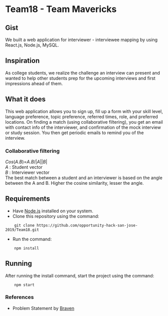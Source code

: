 # Team18 - Team Mavericks
## Gist
We built a web application for interviewer - interviewee mapping by using React.js, Node.js, MySQL.

## Inspiration
As college students, we realize the challenge an interview can present and wanted to help other students prep for the upcoming interviews and first impressions ahead of them.

## What it does
This web application allows you to sign up, fill up a form with your skill level, language preference, topic preference, referred times, role, and preferred locations. On finding a match (using collaborative filtering), you get an email with contact info of the interviewer, and confirmation of the mock interview or study session. You then get periodic emails to remind you of the interview. 

### Collaborative filtering
$Cos(A.B) =$$A.B/|A||B|$  
$A$ : Student vector   
$B$ : Interviewer vector  
The best match between a student and an interviewer is based on the angle between the A and B. Higher the cosine similarity, lesser the angle. 

## Requirements
- Have [Node.js](https://nodejs.org/en/) installed on your system.
- Clone this repository using the command:
```
    git clone https://github.com/opportunity-hack-san-jose-2019/Team18.git
```
- Run the command:
```
    npm install
```

## Running 
After running the install command, start the project using the command:
```
    npm start
```



### References
- Problem Statement by [Braven](https://bebraven.org/)
